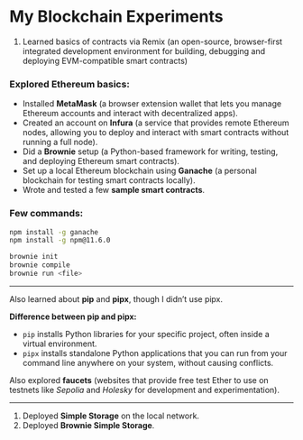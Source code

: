 # My Blockchain Experiments   

1. Learned basics of contracts via Remix (an open-source, browser-first integrated development environment for building, debugging and deploying EVM-compatible smart contracts)

### Explored Ethereum basics:

- Installed **MetaMask** (a browser extension wallet that lets you manage Ethereum accounts and interact with decentralized apps).
- Created an account on **Infura** (a service that provides remote Ethereum nodes, allowing you to deploy and interact with smart contracts without running a full node).
- Did a **Brownie** setup (a Python-based framework for writing, testing, and deploying Ethereum smart contracts).
- Set up a local Ethereum blockchain using **Ganache** (a personal blockchain for testing smart contracts locally).
- Wrote and tested a few **sample smart contracts**.

### Few commands:

```bash
npm install -g ganache
npm install -g npm@11.6.0

brownie init
brownie compile
brownie run <file>

```

---

Also learned about **pip** and **pipx**, though I didn’t use pipx.

**Difference between pip and pipx:**

- `pip` installs Python libraries for your specific project, often inside a virtual environment.
- `pipx` installs standalone Python applications that you can run from your command line anywhere on your system, without causing conflicts.

Also explored **faucets** (websites that provide free test Ether to use on testnets like *Sepolia* and *Holesky* for development and experimentation).

---

1. Deployed **Simple Storage** on the local network.
2. Deployed **Brownie Simple Storage**.

